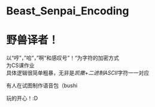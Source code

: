 # Beast_Senpai_Encoding
<h1>野兽译者！</h1>
<p>以“哼”，”哈“，”啊“和感叹号”！“为字符的加密方式<br>
为CS课作业<br>
  具体逻辑很简单粗暴，无非是<em>凯撒</em>+<em>二进制ASCII</em>字符一一对应<p>

<p>有人在试图制作语音包（bushi<p>

<p>玩的开心！:D<p>
